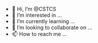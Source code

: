 - 👋 Hi, I’m @CSTCS
- 👀 I’m interested in ...
- 🌱 I’m currently learning ...
- 💞️ I’m looking to collaborate on ...
- 📫 How to reach me ...

<!---
CSTCS/CSTCS is a ✨ special ✨ repository because its `README.md` (this file) appears on your GitHub profile.
You can click the Preview link to take a look at your changes.
--->
